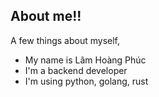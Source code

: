 ## About me!!

A few things about myself,

- My name is Lâm Hoàng Phúc
- I'm a backend developer
- I'm using python, golang, rust
